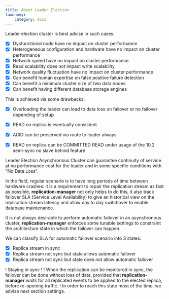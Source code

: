 ```yaml
---
title: About Leader Election
taxonomy:
    category: docs
---
```

Leader election cluster is best advise in such cases:

  - [x] Dysfunctional node have no impact on cluster performance
  - [x] Heterogeneous configuration and hardware have no impact on cluster performance
  - [x] Network speed have no impact on cluster performance
  - [x] Read scalability does not impact write scalability
  - [x] Network quality fluctuation have no impact on cluster performance
  - [x] Can benefit  human expertise on false positive failure detection
  - [x] Can benefit a minimum cluster size of two data nodes
  - [x] Can benefit having different database storage engines

This is achieved via some drawbacks:

  - [x] Overloading the leader can lead to data loss on failover or no failover depending of setup   
  - [x] READ on replica is eventually consistent  
  - [x] ACID can be preserved via route to leader always
  - [x] READ on replica can be COMMITTED READ under usage of the 10.2 semi-sync no slave behind feature


Leader Election Asynchronous Cluster can guarantee continuity of service at no performance cost for the leader and in some specific conditions with "No Data Loss".

In the field, regular scenario is to have long periods of time between hardware crashes: it is a requirement to repair the replication stream as fast as possible,  __replication-manager__ not only helps to do this, it also track failover SLA (Service Level Availability) to give an historical view on the replication stream latency and allow day to day switchover to enable database maintenance.  

It is not always desirable to perform  automatic failover in an asynchronous cluster, __replication-manager__ enforces some tunable settings to constraint the architecture state in which the failover can happen.

We can classify SLA for automatic failover scenario into 3 states:

  - [x] Replica stream in sync   
  - [x] Replica stream not sync but state allows automatic failover      
  - [x] Replica stream not sync but state does not allow automatic failover

! Staying in sync
!
! When the replication can be monitored in sync, the failover can be done without loss of data, provided that __replication-manager__ waits for all replicated events to be applied to the elected replica, before re-opening traffic.
! In order to reach this state most of the time, we advise next section settings.
